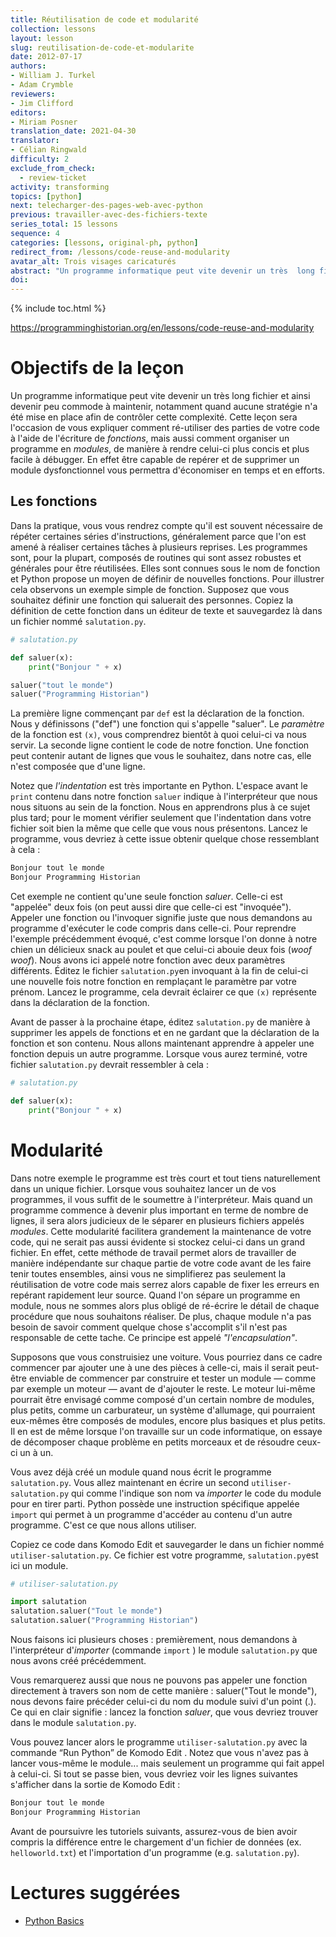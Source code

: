 ```yaml
---
title: Réutilisation de code et modularité
collection: lessons
layout: lesson
slug: reutilisation-de-code-et-modularite
date: 2012-07-17
authors:
- William J. Turkel
- Adam Crymble
reviewers:
- Jim Clifford
editors:
- Miriam Posner
translation_date: 2021-04-30 
translator: 
- Célian Ringwald
difficulty: 2
exclude_from_check:
  - review-ticket
activity: transforming
topics: [python]
next: telecharger-des-pages-web-avec-python
previous: travailler-avec-des-fichiers-texte
series_total: 15 lessons
sequence: 4
categories: [lessons, original-ph, python]
redirect_from: /lessons/code-reuse-and-modularity
avatar_alt: Trois visages caricaturés
abstract: "Un programme informatique peut vite devenir un très  long fichier et ainsi devenir peu commode à maintenir, notamment quand  aucune stratégie n'a été mise en place afin de contrôler cette  complexité. Cette leçon sera l'occasion de vous expliquer comment ré-utiliser des parties de votre code à l'aide de l'écriture de fonctions, mais aussi comment organiser un programme en modules, de manière à rendre celui-ci plus concis et plus facile à débugger."
doi: 
---
```


{% include toc.html %}

https://programminghistorian.org/en/lessons/code-reuse-and-modularity

# Objectifs de la leçon

Un programme informatique peut vite devenir un très long fichier et ainsi devenir peu commode à maintenir, notamment quand aucune stratégie n'a été mise en place afin de contrôler cette  complexité. Cette leçon sera l'occasion de vous expliquer comment ré-utiliser des parties de votre code à l'aide de l'écriture de *fonctions*, mais aussi comment organiser un programme en *modules*, de manière à rendre celui-ci plus concis et plus facile à débugger. En effet être capable de repérer et de supprimer un module dysfonctionnel vous permettra d'économiser en temps et en efforts.

## Les fonctions

Dans la pratique, vous vous rendrez compte qu'il est souvent nécessaire de répéter certaines séries d'instructions,  généralement parce que l'on est amené à réaliser certaines tâches à plusieurs reprises. Les programmes sont, pour la plupart, composés de routines qui sont assez robustes et générales pour être réutilisées. Elles sont connues sous le nom de fonction et Python propose un moyen de définir de nouvelles fonctions. Pour illustrer cela observons un exemple simple de fonction. Supposez que vous souhaitez définir une fonction qui saluerait des personnes. Copiez la définition de cette fonction dans un éditeur de texte et sauvegardez là dans un fichier nommé ```salutation.py```.

``` python
# salutation.py

def saluer(x):
    print("Bonjour " + x)

saluer("tout le monde")
saluer("Programming Historian")
```

La première ligne commençant par ```def``` est la déclaration de la fonction. Nous y définissons ("def") une fonction qui s'appelle "saluer". Le *paramètre* de la fonction est ```(x)```, vous comprendrez bientôt à quoi celui-ci va nous servir. La seconde ligne contient le code de notre fonction. Une fonction peut contenir autant de lignes que vous le souhaitez, dans notre cas, elle n'est composée que d'une ligne.

Notez que *l'indentation* est très importante en Python. L'espace avant le ```print``` contenu dans notre fonction ```saluer``` indique à l'interpréteur que nous nous situons au sein de la fonction. Nous en apprendrons plus à ce sujet plus tard; pour le moment vérifier seulement que l'indentation dans votre fichier soit bien la même que celle que vous nous présentons. 
Lancez le programme, vous devriez à cette issue obtenir quelque chose ressemblant à cela :

``` python
Bonjour tout le monde
Bonjour Programming Historian
```

Cet exemple ne contient qu'une seule fonction *saluer*. Celle-ci est "appelée" deux fois (on peut aussi dire que celle-ci est "invoquée"). Appeler une fonction ou l'invoquer signifie juste que nous demandons au programme d'exécuter le code compris dans celle-ci. Pour reprendre l'exemple précédemment évoqué, c'est comme lorsque l'on donne à notre chien un délicieux snack au poulet et que celui-ci abouie deux fois (*woof* *woof*). Nous avons ici appelé notre fonction avec deux paramètres différents. Éditez le fichier ```salutation.py```en invoquant à la fin de celui-ci une nouvelle fois notre fonction en remplaçant le paramètre par votre prénom. Lancez le programme, cela devrait éclairer ce que ```(x)``` représente dans la déclaration de la fonction.

Avant de passer à la prochaine étape, éditez ```salutation.py``` de manière à supprimer les appels de fonctions et en ne gardant que la déclaration de la fonction et son contenu. Nous allons maintenant apprendre à appeler une fonction depuis un autre programme. Lorsque vous aurez terminé, votre fichier ```salutation.py``` devrait ressembler à cela :

``` python
# salutation.py

def saluer(x):
    print("Bonjour " + x)
```

# Modularité

Dans notre exemple le programme est très court et tout tiens naturellement dans un unique fichier. Lorsque vous souhaitez lancer un de vos programmes, il vous suffit de le soumettre à l'interpréteur. Mais quand un programme commence à devenir plus important en terme de  nombre de lignes, il sera alors judicieux de le séparer en plusieurs  fichiers appelés *modules*.  Cette modularité facilitera grandement la maintenance de votre code, qui ne serait pas aussi évidente si stockez celui-ci dans un grand fichier. En effet, cette méthode de travail permet alors de travailler de manière indépendante sur chaque partie de votre code avant de les faire tenir toutes ensembles, ainsi vous ne simplifierez pas seulement la réutilisation de votre code mais serrez alors capable de fixer les erreurs en repérant rapidement leur source. Quand l'on sépare un programme en module, nous ne sommes alors plus obligé de ré-écrire le détail de chaque procédure que nous  souhaitons réaliser. De plus, chaque module n'a pas  besoin de savoir comment quelque chose s'accomplit s'il n'est pas responsable de cette tache. Ce principe est appelé *"l'encapsulation"*.

Supposons que vous construisiez une voiture. Vous pourriez dans ce cadre commencer par ajouter une à une des pièces à celle-ci, mais il serait peut-être enviable de commencer par construire et tester un module — comme par exemple un moteur — avant de d'ajouter le reste. Le moteur lui-même pourrait être envisagé comme composé d'un certain nombre de modules, plus petits, comme un carburateur, un système  d'allumage, qui pourraient eux-mêmes être composés de modules, encore plus basiques et plus petits. Il en est de même lorsque l'on travaille sur un code informatique, on  essaye de décomposer chaque problème en petits morceaux et de résoudre ceux-ci un à un.

Vous avez déjà créé un module quand nous écrit le programme ```salutation.py```. Vous allez maintenant en écrire un second ```utiliser-salutation.py``` qui comme l'indique son nom va *importer* le code du module pour en tirer parti. Python possède une instruction spécifique appelée ```import``` qui permet à un programme d'accéder au contenu d'un autre programme. C'est ce que nous allons utiliser.

Copiez ce code dans Komodo Edit et sauvegarder le dans un fichier nommé `utiliser-salutation.py`. Ce fichier est votre programme, `salutation.py`est ici un module.

``` python
# utiliser-salutation.py

import salutation
salutation.saluer("Tout le monde")
salutation.saluer("Programming Historian")
```

Nous faisons ici plusieurs choses : premièrement, nous demandons à l'interpréteur d'*importer* (commande ```import``` ) le module ```salutation.py``` que nous avons créé précédemment.

Vous remarquerez aussi que nous ne pouvons pas appeler une fonction directement à travers son nom de cette manière : saluer("Tout le monde"), nous devons faire précéder celui-ci du nom du module suivi d'un point (.). Ce qui en clair signifie : lancez la fonction *saluer*, que vous devriez trouver dans le module  ```salutation.py```.

Vous pouvez lancer alors le programme ```utiliser-salutation.py``` avec la commande “Run Python” de Komodo Edit . Notez que vous n'avez pas à lancer vous-même le module... mais seulement un programme qui fait appel à celui-ci. Si tout se passe bien, vous devriez voir les lignes suivantes s'afficher dans la sortie de Komodo Edit : 

``` python
Bonjour tout le monde
Bonjour Programming Historian
```

Avant de poursuivre les tutoriels suivants,  assurez-vous de bien avoir compris la différence entre le chargement  d'un fichier de données (ex. `helloworld.txt`) et l'importation d'un programme (e.g. `salutation.py`).

# Lectures suggérées

- [Python Basics](http://www.astro.ufl.edu/~warner/prog/python.html)
